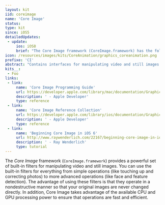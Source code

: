 ```yaml
---
layout: kit
iid: coreimage
name: 'Core Image'
status:
type: kit
since: iOS5
detailedUpdates:
 - update:
     ios: iOS8
     brief: "The Core Image framework (CoreImage.framework) has the following changes: 1) You can create custom image kernels in iOS. 2) Core image detectors can detect rectangles and QR codes in an image."
icon: /resources/images/kits/CoreAnimation/graphics_coreanimation.png
prefixe: 'CI'
abstract: "Contains interfaces for manipulating video and still images."
kits__:
 - Foo
links:
 - link:
     name: 'Core Image Programming Guide'
     url: https://developer.apple.com/library/mac/documentation/GraphicsImaging/Conceptual/CoreImaging/ci_intro/ci_intro.html
     description: ' - Apple Developer'
     type: reference
 - link:
     name: 'Core Image Reference Collection'
     url: https://developer.apple.com/library/ios/documentation/GraphicsImaging/Reference/CoreImagingRef/index.html
     description: ' - Apple Developer'
     type: reference
 - link:
     name: 'Beginning Core Image in iOS 6'
     url: http://www.raywenderlich.com/22167/beginning-core-image-in-ios-6
     description: ' - Ray Wenderlich'
     type: tutorial
---
```


The *Core Image* framework (`CoreImage.framework`) provides a powerful set of built-in filters for manipulating video and still images. You can use the built-in filters for everything from simple operations (like touching up and correcting photos) to more advanced operations (like face and feature detection). The advantage of using these filters is that they operate in a nondestructive manner so that your original images are never changed directly. In addition, Core Image takes advantage of the available CPU and GPU processing power to ensure that operations are fast and efficient.
